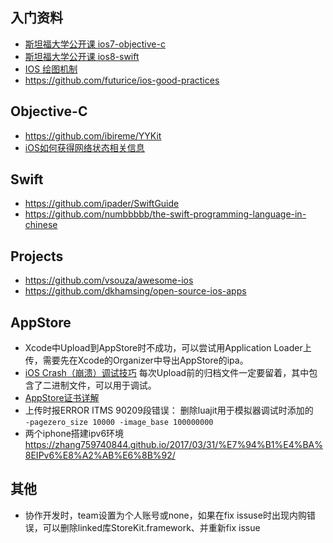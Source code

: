 ## 入门资料
- [斯坦福大学公开课 ios7-objective-c](http://open.163.com/special/opencourse/ios7.html)
- [斯坦福大学公开课 ios8-swift](http://open.163.com/special/opencourse/ios8.html)
- [IOS 绘图机制](http://www.cocoachina.com/industry/20140115/7703.html)
- https://github.com/futurice/ios-good-practices

## Objective-C
- https://github.com/ibireme/YYKit
- [iOS如何获得网络状态相关信息](http://www.jianshu.com/p/e8e8803c3b5d)

## Swift 
- https://github.com/ipader/SwiftGuide
- https://github.com/numbbbbb/the-swift-programming-language-in-chinese

## Projects
- https://github.com/vsouza/awesome-ios
- https://github.com/dkhamsing/open-source-ios-apps

## AppStore
- Xcode中Upload到AppStore时不成功，可以尝试用Application Loader上传，需要先在Xcode的Organizer中导出AppStore的ipa。
- [iOS Crash（崩溃）调试技巧](http://blog.csdn.net/studyrecord/article/details/7744809)   每次Upload前的归档文件一定要留着，其中包含了二进制文件，可以用于调试。
- [AppStore证书详解](http://blog.csdn.net/phunxm/article/details/42685597)
- 上传时报ERROR ITMS 90209段错误： 
  删除luajit用于模拟器调试时添加的  
  `-pagezero_size 10000 -image_base 100000000`
- 两个iphone搭建ipv6环境 https://zhang759740844.github.io/2017/03/31/%E7%94%B1%E4%BA%8EIPv6%E8%A2%AB%E6%8B%92/

## 其他
- 协作开发时，team设置为个人账号或none，如果在fix issuse时出现内购错误，可以删除linked库StoreKit.framework、并重新fix issue
